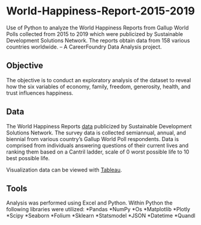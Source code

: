 # World-Happiness-Report-2015-2019
Use of Python to analyze the World Happiness Reports from Gallup World Polls collected from 2015 to 2019 which were publicized by Sustainable Development Solutions Network. The reports obtain data from 158 various countries worldwide.
– A CareerFoundry Data Analysis project.

## Objective
The objective is to conduct an exploratory analysis of the dataset to reveal how the six variables of economy, family, freedom, generosity, health, and trust influences happiness.  

## Data
The World Happiness Reports [data](https://worldhappiness.report/archive/) publicized by Sustainable Development Solutions Network.
The survey data is collected semiannual, annual, and biennial from various country’s Gallup World Poll respondents.   Data is comprised from individuals answering questions of their current lives and ranking them 
based on a Cantril ladder, scale of 0 worst possible life to 10 best possible life.  

Visualization data can be viewed with [Tableau](https://public.tableau.com/app/profile/tatum.zeliadt/viz/HappinessRankings2015-2019/Story1?publish=yes).
 
## Tools
Analysis was performed using Excel and Python. 
Within Python the following libraries were utilized:
*Pandas
*NumPy
*Os
*Matplotlib
*Plotly
*Scipy
*Seaborn
*Folium
*Sklearn
*Statsmodel
*JSON
*Datetime
*Quandl
